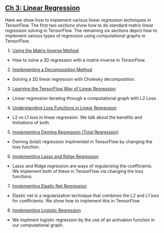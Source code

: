 ## [Ch 3: Linear Regression](#ch-3-linear-regression)

Here we show how to implement various linear regression techniques in TensorFlow.  The first two sections show how to do standard matrix linear regression solving in TensorFlow.  The remaining six sections depict how to implement various types of regression using computational graphs in TensorFlow.

 1. [Using the Matrix Inverse Method](01_Using_the_Matrix_Inverse_Method)
  * How to solve a 2D regression with a matrix inverse in TensorFlow.
 2. [Implementing a Decomposition Method](02_Implementing_a_Decomposition_Method)
  * Solving a 2D linear regression with Cholesky decomposition.
 3. [Learning the TensorFlow Way of Linear Regression](03_TensorFlow_Way_of_Linear_Regression)
  * Linear regression iterating through a computational graph with L2 Loss.
 4. [Understanding Loss Functions in Linear Regression](04_Loss_Functions_in_Linear_Regressions)
  * L2 vs L1 loss in linear regression.  We talk about the benefits and limitations of both.
 5. [Implementing Deming Regression (Total Regression)](05_Implementing_Deming_Regression)
  * Deming (total) regression implmented in TensorFlow by changing the loss function.
 6. [Implementing Lasso and Ridge Regression](06_Implementing_Lasso_and_Ridge_Regression)
  * Lasso and Ridge regression are ways of regularizing the coefficients. We implement both of these in TensorFlow via changing the loss functions.
 7. [Implementing Elastic Net Regression](07_Implementing_Elasticnet_Regression)
  * Elastic net is a regularization technique that combines the L2 and L1 loss for coefficients.  We show how to implement this in TensorFlow.
 8. [Implementing Logistic Regression](08_Implementing_Logistic_Regression)
  * We implment logistic regression by the use of an activation function in our computational graph.
